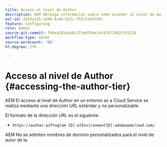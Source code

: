 ```yaml
---
title: Acceso al nivel de Author
description: AEM Obtenga información sobre cómo acceder al nivel de Author de un entorno as a Cloud Service de.
exl-id: 4143a125-3d46-4c44-b52c-f55c5194fb9c
feature: Configuring
role: Admin
source-git-commit: f66ea281e6abc373e9704e14c97b77d82c55323b
workflow-type: tm+mt
source-wordcount: '60'
ht-degree: 23%

---
```


# Acceso al nivel de Author {#accessing-the-author-tier}

AEM El acceso al nivel de Author en un entorno as a Cloud Service se realiza mediante una dirección URL estándar y no personalizable.

El formato de la dirección URL es el siguiente:

* `https://author-p[Program ID]-e[EnvironmentID].adobeaemcloud.com/`

AEM No se admiten nombres de dominio personalizados para el nivel de autor de la.
